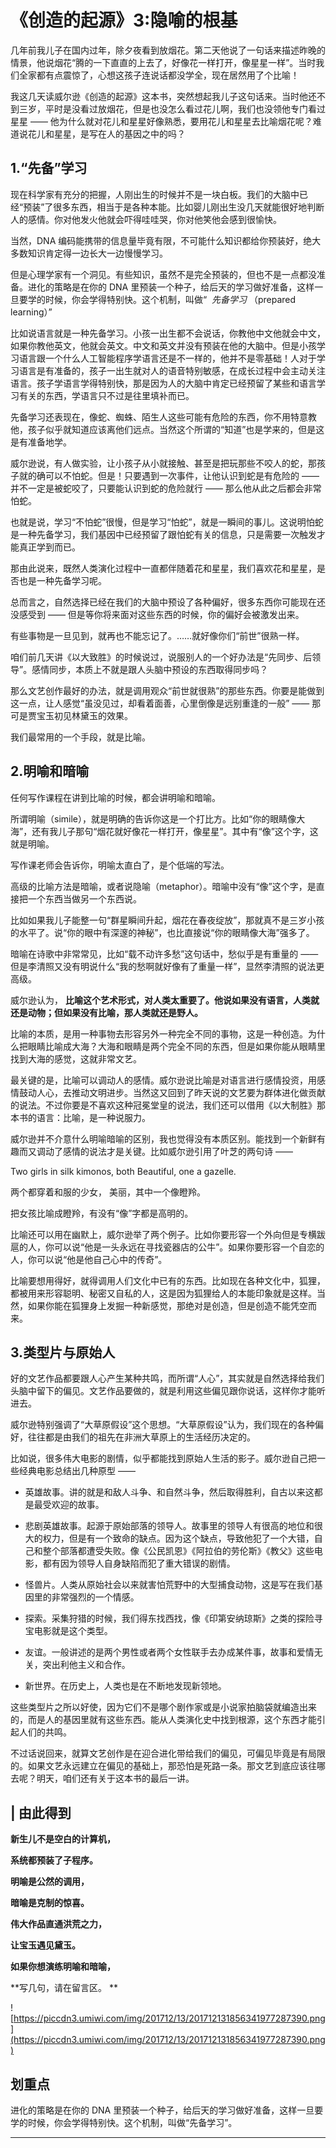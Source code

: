# 《创造的起源》3:隐喻的根基

几年前我儿子在国内过年，除夕夜看到放烟花。第二天他说了一句话来描述昨晚的情景，他说烟花“腾的一下直直的上去了，好像花一样打开，像星星一样”。当时我们全家都有点震惊了，心想这孩子连说话都没学全，现在居然用了个比喻！

我这几天读威尔逊《创造的起源》这本书，突然想起我儿子这句话来。当时他还不到三岁，平时是没看过放烟花，但是也没怎么看过花儿啊，我们也没领他专门看过星星 —— 他为什么就对花儿和星星好像熟悉，要用花儿和星星去比喻烟花呢？难道说花儿和星星，是写在人的基因之中的吗？ 

## 1.“先备”学习

现在科学家有充分的把握，人刚出生的时候并不是一块白板。我们的大脑中已经“预装”了很多东西，相当于是各种本能。比如婴儿刚出生没几天就能很好地判断人的感情。你对他发火他就会吓得哇哇哭，你对他笑他会感到很愉快。

当然，DNA 编码能携带的信息量毕竟有限，不可能什么知识都给你预装好，绝大多数知识肯定得一边长大一边慢慢学习。

但是心理学家有一个洞见。有些知识，虽然不是完全预装的，但也不是一点都没准备。进化的策略是在你的 DNA 里预装一个种子，给后天的学习做好准备，这样一旦要学的时候，你会学得特别快。这个机制，叫做“  *先备学习* （prepared learning）”

比如说语言就是一种先备学习。小孩一出生都不会说话，你教他中文他就会中文，如果你教他英文，他就会英文。中文和英文并没有预装在他的大脑中。但是小孩学习语言跟一个什么人工智能程序学语言还是不一样的，他并不是零基础！人对于学习语言是有准备的，孩子一出生就对人的语音特别敏感，在成长过程中会主动关注语言。孩子学语言学得特别快，那是因为人的大脑中肯定已经预留了某些和语言学习有关的东西，学语言只不过是往里填补而已。

先备学习还表现在，像蛇、蜘蛛、陌生人这些可能有危险的东西，你不用特意教他，孩子似乎就知道应该离他们远点。当然这个所谓的“知道”也是学来的，但是这是有准备地学。

威尔逊说，有人做实验，让小孩子从小就接触、甚至是把玩那些不咬人的蛇，那孩子就的确可以不怕蛇。但是！只要遇到一次事件，让他认识到蛇是有危险的 —— 并不一定是被蛇咬了，只要能认识到蛇的危险就行 —— 那么他从此之后都会非常怕蛇。

也就是说，学习“不怕蛇”很慢，但是学习“怕蛇”，就是一瞬间的事儿。这说明怕蛇是一种先备学习，我们基因中已经预留了跟怕蛇有关的信息，只是需要一次触发才能真正学到而已。

那由此说来，既然人类演化过程中一直都伴随着花和星星，我们喜欢花和星星，是否也是一种先备学习呢。

总而言之，自然选择已经在我们的大脑中预设了各种偏好，很多东西你可能现在还没感受到 —— 但是等你将来面对这些东西的时候，你的偏好会被激发出来。

有些事物是一旦见到，就再也不能忘记了。……就好像你们“前世”很熟一样。

咱们前几天讲《以大致胜》的时候说过，说服别人的一个好办法是“先同步、后领导”。感情同步，本质上不就是跟人头脑中预设的东西取得同步吗？

那么文艺创作最好的办法，就是调用观众“前世就很熟”的那些东西。你要是能做到这一点，让人感觉“虽没见过，却看着面善，心里倒像是远别重逢的一般” —— 那可是贾宝玉初见林黛玉的效果。

我们最常用的一个手段，就是比喻。 

## 2.明喻和暗喻

任何写作课程在讲到比喻的时候，都会讲明喻和暗喻。

所谓明喻（simile），就是明确的告诉你这是一个打比方。比如“你的眼睛像大海”，还有我儿子那句“烟花就好像花一样打开，像星星”。其中有“像”这个字，这就是明喻。

写作课老师会告诉你，明喻太直白了，是个低端的写法。

高级的比喻方法是暗喻，或者说隐喻（metaphor）。暗喻中没有“像”这个字，是直接把一个东西当做另一个东西说。

比如如果我儿子能整一句“群星瞬间升起，烟花在春夜绽放”，那就真不是三岁小孩的水平了。说“你的眼中有深邃的神秘”，也比直接说“你的眼睛像大海”强多了。

暗喻在诗歌中非常常见，比如“载不动许多愁”这句话中，愁似乎是有重量的 —— 但是李清照又没有明说什么“我的愁啊就好像有了重量一样”，显然李清照的说法更高级。

威尔逊认为， **比喻这个艺术形式，对人类太重要了。他说如果没有语言，人类就还是动物；但如果没有比喻，那人类就还是野人。**

比喻的本质，是用一种事物去形容另外一种完全不同的事物，这是一种创造。为什么把眼睛比喻成大海？大海和眼睛是两个完全不同的东西，但是如果你能从眼睛里找到大海的感觉，这就非常文艺。

最关键的是，比喻可以调动人的感情。威尔逊说比喻是对语言进行感情投资，用感情鼓动人心，去推动文明进步。当然这又回到了昨天说的文艺要为群体进化做贡献的说法。不过你要是不喜欢这种冠冕堂皇的说法，我们还可以借用《以大制胜》那本书的语言：比喻，是一种说服力。

威尔逊并不介意什么明喻暗喻的区别，我也觉得没有本质区别。能找到一个新鲜有趣而又调动了感情的说法才是关键。比如威尔逊引用了叶芝的两句诗 —— 

Two girls in silk kimonos, both
Beautiful, one a gazelle.

两个都穿着和服的少女，
美丽，其中一个像瞪羚。

把女孩比喻成瞪羚，有没有“像”字都是高明的。

比喻还可以用在幽默上，威尔逊举了两个例子。比如你要形容一个外向但是专横跋扈的人，你可以说“他是一头永远在寻找瓷器店的公牛”。如果你要形容一个自恋的人，你可以说“他是他自己心中的传奇”。

比喻要想用得好，就得调用人们文化中已有的东西。比如现在各种文化中，狐狸，都被用来形容聪明、秘密又自私的人，这是因为狐狸给人的本能印象就是这样。当然，如果你能在狐狸身上发掘一种新感觉，那绝对是创造，但是创造不能凭空而来。 

## 3.类型片与原始人

好的文艺作品都要跟人心产生某种共鸣，而所谓“人心”，其实就是自然选择给我们头脑中留下的偏见。文艺作品要做的，就是利用这些偏见跟你说话，这样你才能听进去。

威尔逊特别强调了“大草原假设”这个思想。“大草原假设”认为，我们现在的各种偏好，往往都是由我们的祖先在非洲大草原上的生活经历决定的。

比如说，很多伟大电影的剧情，似乎都能找到原始人生活的影子。威尔逊自己把一些经典电影总结出几种原型 —— 

* 英雄故事。讲的就是和敌人斗争、和自然斗争，然后取得胜利，自古以来这都是最受欢迎的故事。

* 悲剧英雄故事。起源于原始部落的领导人。故事里的领导人有很高的地位和很大的权力，但是有一个致命的缺点。因为这个缺点，导致他犯了一个大错，自己和整个部落都遭受失败。像《公民凯恩》《阿拉伯的劳伦斯》《教父》这些电影，都有因为领导人自身缺陷而犯了重大错误的剧情。

* 怪兽片。人类从原始社会以来就害怕荒野中的大型捕食动物，这是写在我们基因里的非常强烈的一个情感。

* 探索。采集狩猎的时候，我们得东找西找，像《印第安纳琼斯》之类的探险寻宝电影就是这个类型。

* 友谊。一般讲述的是两个男性或者两个女性联手去办成某件事，故事和爱情无关，突出利他主义和合作。

* 新世界。在历史上，人类也是在不断地发现新领地。

这些类型片之所以好使，因为它们不是哪个剧作家或是小说家拍脑袋就编造出来的，而是人的基因里就有这些东西。能从人类演化史中找到根源，这个东西才能引起人们的共鸣。

不过话说回来，就算文艺创作是在迎合进化带给我们的偏见，可偏见毕竟是有局限的。如果文艺永远建立在偏见的基础上，那恐怕是死路一条。那文艺到底应该往哪去呢？明天，咱们还有关于这本书的最后一讲。 

## | 由此得到

 **新生儿不是空白的计算机，**

 **系统都预装了子程序。**

 **明喻是公然的调用，**

 **暗喻是克制的惊喜。**

 **伟大作品直通洪荒之力，**

 **让宝玉遇见黛玉。**

 **如果你想演练明喻和暗喻，**

 **写几句，请在留言区。 **

![https://piccdn3.umiwi.com/img/201712/13/201712131856341977287390.png](https://piccdn3.umiwi.com/img/201712/13/201712131856341977287390.png)

## 划重点

进化的策略是在你的 DNA 里预装一个种子，给后天的学习做好准备，这样一旦要学的时候，你会学得特别快。这个机制，叫做“先备学习”。



---

